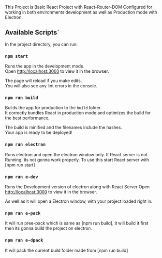 This Project is Basic React Project with React-Router-DOM Configured for working in both environments
development as well as Production mode with Electron.

## Available Scripts`

In the project directory, you can run:

### `npm start`

Runs the app in the development mode.<br />
Open [http://localhost:3000](http://localhost:3000) to view it in the browser.

The page will reload if you make edits.<br />
You will also see any lint errors in the console.

### `npm run build`

Builds the app for production to the `build` folder.<br />
It correctly bundles React in production mode and optimizes the build for the best performance.

The build is minified and the filenames include the hashes.<br />
Your app is ready to be deployed!

### `npm run electron`

Runs electron and open the electron window only. If React server is not Running, its not gonna work properly. To use this start React server with [npm run start]

### `npm run e-dev`

Runs the Development version of electron along with React Server
Open [http://localhost:3000](http://localhost:3000) to view it in the browser.

As well as it will open a Electron window, with your project loaded right in.

### `npm run e-pack`

It will run pree-pack which is same as [npm run build], it will build it first then its gonna build the project on electron.

### `npm run e-dpack`

It will pack the current build folder made from [npm run build]
